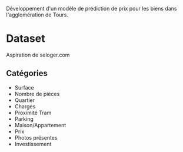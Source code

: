 Développement d'un modèle de prédiction de prix pour les biens dans l'agglomération de Tours.

# Dataset

Aspiration de seloger.com

## Catégories

- Surface
- Nombre de pièces
- Quartier
- Charges
- Proximité Tram
- Parking
- Maison/Appartement
- Prix
- Photos présentes
- Investissement
    
